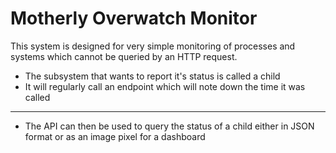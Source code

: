 # Motherly Overwatch Monitor

This system is designed for very simple monitoring of processes and systems which cannot be queried by an HTTP request.

- The subsystem that wants to report it's status is called a child 
- It will regularly call an endpoint which will note down the time it was called

---

- The API can then be used to query the status of a child either in JSON format or as an image pixel for a dashboard


